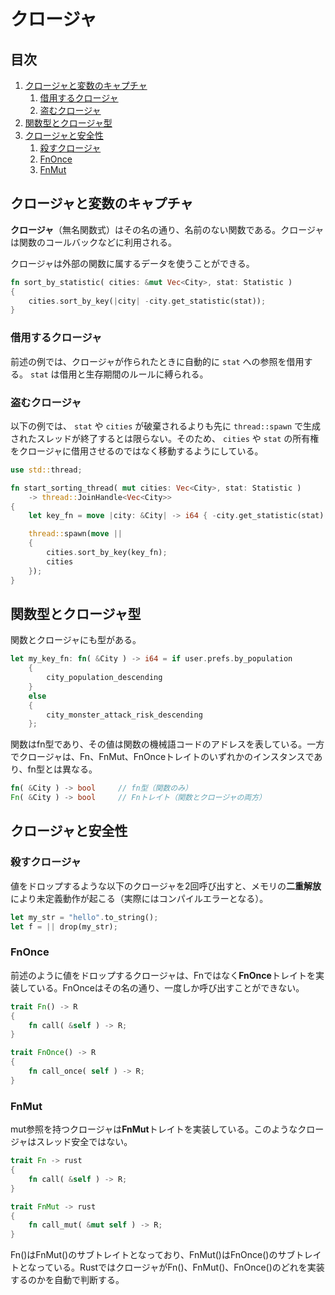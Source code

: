 # クロージャ


## 目次

1. [クロージャと変数のキャプチャ](#クロージャと変数のキャプチャ)
	1. [借用するクロージャ](#借用するクロージャ)
	1. [盗むクロージャ](#盗むクロージャ)
1. [関数型とクロージャ型](#関数型とクロージャ型)
1. [クロージャと安全性](#クロージャと安全性)
	1. [殺すクロージャ](#殺すクロージャ)
	1. [FnOnce](#fnonce)
	1. [FnMut](#fnmut)


## クロージャと変数のキャプチャ

**クロージャ**（無名関数式）はその名の通り、名前のない関数である。クロージャは関数のコールバックなどに利用される。

クロージャは外部の関数に属するデータを使うことができる。

```rust
fn sort_by_statistic( cities: &mut Vec<City>, stat: Statistic )
{
    cities.sort_by_key(|city| -city.get_statistic(stat));
}
```

### 借用するクロージャ

前述の例では、クロージャが作られたときに自動的に `stat` への参照を借用する。 `stat` は借用と生存期間のルールに縛られる。

### 盗むクロージャ

以下の例では、 `stat` や `cities` が破棄されるよりも先に `thread::spawn` で生成されたスレッドが終了するとは限らない。そのため、 `cities` や `stat` の所有権をクロージャに借用させるのではなく移動するようにしている。

```rust
use std::thread;

fn start_sorting_thread( mut cities: Vec<City>, stat: Statistic )
    -> thread::JoinHandle<Vec<City>>
{
    let key_fn = move |city: &City| -> i64 { -city.get_statistic(stat) };

    thread::spawn(move ||
    {
        cities.sort_by_key(key_fn);
        cities
    });
}
```


## 関数型とクロージャ型

関数とクロージャにも型がある。

```rust
let my_key_fn: fn( &City ) -> i64 = if user.prefs.by_population
    {
        city_population_descending
    }
    else
    {
        city_monster_attack_risk_descending
    };
```

関数はfn型であり、その値は関数の機械語コードのアドレスを表している。一方でクロージャは、Fn、FnMut、FnOnceトレイトのいずれかのインスタンスであり、fn型とは異なる。

```rust
fn( &City ) -> bool     // fn型（関数のみ）
Fn( &City ) -> bool     // Fnトレイト（関数とクロージャの両方）
```


## クロージャと安全性

### 殺すクロージャ

値をドロップするような以下のクロージャを2回呼び出すと、メモリの**二重解放**により未定義動作が起こる（実際にはコンパイルエラーとなる）。

```rust
let my_str = "hello".to_string();
let f = || drop(my_str);
```

### FnOnce

前述のように値をドロップするクロージャは、Fnではなく**FnOnce**トレイトを実装している。FnOnceはその名の通り、一度しか呼び出すことができない。

```rust
trait Fn() -> R
{
    fn call( &self ) -> R;
}

trait FnOnce() -> R
{
    fn call_once( self ) -> R;
}
```

### FnMut

mut参照を持つクロージャは**FnMut**トレイトを実装している。このようなクロージャはスレッド安全ではない。

```rust
trait Fn -> rust
{
    fn call( &self ) -> R;
}

trait FnMut -> rust
{
    fn call_mut( &mut self ) -> R;
}
```

Fn()はFnMut()のサブトレイトとなっており、FnMut()はFnOnce()のサブトレイトとなっている。RustではクロージャがFn()、FnMut()、FnOnce()のどれを実装するのかを自動で判断する。
